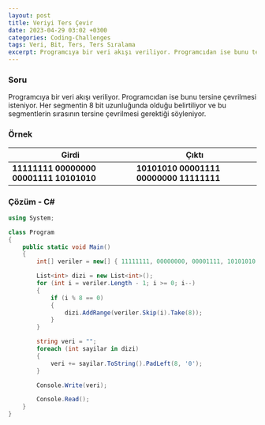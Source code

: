 ```yaml
---
layout: post
title: Veriyi Ters Çevir
date: 2023-04-29 03:02 +0300
categories: Coding-Challenges
tags: Veri, Bit, Ters, Ters Sıralama
excerpt: Programcıya bir veri akışı veriliyor. Programcıdan ise bunu tersine çevrilmesi isteniyor. Her segmentin 8 bit uzunluğunda olduğu belirtiliyor ve bu segmentlerin sırasının tersine çevrilmesi gerektiği söyleniyor...
---
```


### Soru

Programcıya bir veri akışı veriliyor. Programcıdan ise bunu tersine çevrilmesi isteniyor. Her segmentin 8 bit uzunluğunda olduğu belirtiliyor ve bu segmentlerin sırasının tersine çevrilmesi gerektiği söyleniyor.

### Örnek

| Girdi                                   | Çıktı                                   |
| --------------------------------------- | --------------------------------------- |
| **11111111 00000000 00001111 10101010** | **10101010 00001111 00000000 11111111** |

### Çözüm - C#

```csharp
using System;

class Program
{
    public static void Main()
    {
        int[] veriler = new[] { 11111111, 00000000, 00001111, 10101010 };

        List<int> dizi = new List<int>();
        for (int i = veriler.Length - 1; i >= 0; i--)
        {
            if (i % 8 == 0)
            {
                dizi.AddRange(veriler.Skip(i).Take(8));
            }
        }

        string veri = "";
        foreach (int sayilar in dizi)
        {
            veri += sayilar.ToString().PadLeft(8, '0');
        }

        Console.Write(veri);

        Console.Read();
    }
}
```
